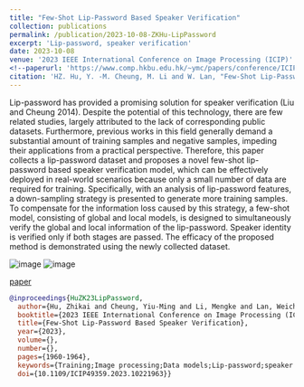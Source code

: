 ```yaml
---
title: "Few-Shot Lip-Password Based Speaker Verification"
collection: publications
permalink: /publication/2023-10-08-ZKHu-LipPassword
excerpt: 'Lip-password, speaker verification'
date: 2023-10-08
venue: '2023 IEEE International Conference on Image Processing (ICIP)'
<!--paperurl: 'https://www.comp.hkbu.edu.hk/~ymc/papers/conference/ICIP23-publication-version.pdf'-->
citation: 'HZ. Hu, Y. -M. Cheung, M. Li and W. Lan, "Few-Shot Lip-Password Based Speaker Verification," <\i>2023 IEEE International Conference on Image Processing (ICIP)<\i>, Kuala Lumpur, Malaysia, 2023, pp. 1960-1964, doi: 10.1109/ICIP49359.2023.10221963.'
---
```

Lip-password has provided a promising solution for speaker verification (Liu and Cheung 2014). Despite the potential of this technology, there are few related studies, largely attributed to the lack of corresponding public datasets. Furthermore, previous works in this field generally demand a substantial amount of training samples and negative samples, impeding their applications from a practical perspective. Therefore, this paper collects a lip-password dataset and proposes a novel few-shot lip-password based speaker verification model, which can be effectively deployed in real-world scenarios because only a small number of data are required for training. Specifically, with an analysis of lip-password features, a down-sampling strategy is presented to generate more training samples. To compensate for the information loss caused by this strategy, a few-shot model, consisting of global and local models, is designed to simultaneously verify the global and local information of the lip-password. Speaker identity is verified only if both stages are passed. The efficacy of the proposed method is demonstrated using the newly collected dataset.


![image](https://keke921.github.io/files/2023-10-08-ZKHu-LipPassword1.png)
![image](https://keke921.github.io/files/2023-10-08-ZKHu-LipPassword2.png)

[paper](https://www.comp.hkbu.edu.hk/~ymc/papers/conference/ICIP23-publication-version.pdf)

```bibtex
@inproceedings{HuZK23LipPassword,
  author={Hu, Zhikai and Cheung, Yiu-Ming and Li, Mengke and Lan, Weichao},
  booktitle={2023 IEEE International Conference on Image Processing (ICIP)}, 
  title={Few-Shot Lip-Password Based Speaker Verification}, 
  year={2023},
  volume={},
  number={},
  pages={1960-1964},
  keywords={Training;Image processing;Data models;Lip-password;speaker verification},
  doi={10.1109/ICIP49359.2023.10221963}}
```

<!--
The contents above will be part of a list of publications, if the user clicks the link for the publication than the contents of section will be rendered as a full page, allowing you to provide more information about the paper for the reader. When publications are displayed as a single page, the contents of the above "citation" field will automatically be included below this section in a smaller font.
-->

